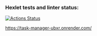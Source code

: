 ### Hexlet tests and linter status:
[![Actions Status](https://github.com/lt3-me/python-project-52/actions/workflows/hexlet-check.yml/badge.svg)](https://github.com/lt3-me/python-project-52/actions)


https://task-manager-ubxr.onrender.com/